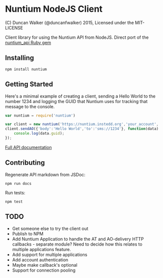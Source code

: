 Nuntium NodeJS Client
=====================
(C) Duncan Walker (@duncanfwalker) 2015, Licensed under the MIT-LICENSE

Client library for using the Nuntium API from NodeJS. Direct port of the [nuntium_api Ruby gem](https://bitbucket.org/instedd/nuntium-api-ruby/)

Installing
----------
```
npm install nuntium
```

Getting Started
---------------

Here\'s a minimal example of creating a client, sending a Hello World to the number 1234 and logging the GUID that 
Nuntium uses for tracking that message to the console.

```javascript
var nuntium = require('nuntium')

var client = new nuntium('https://nuntium.instedd.org','your_account', 'your_application', 'your_password');
client.sendAO({'body':'Hello World','to':'sms://1234'}, function(data) {
    console.log(data.guid);
});
```


[Full API documentation](docs/api-generated.md)

Contributing
------------
Regenerate API markdown from JSDoc:

```
npm run docs
```

Run tests:

```
npm test
```

TODO
----
* Get someone else to try the client out
* Publish to NPM
* Add Nuntium Application to handle the AT and AO-delivery HTTP callbacks -  separate module? Need to decide how this 
relates to multiple applications feature.
* Add support for multiple applications 
* Add account authentication
* Maybe make callback's optional
* Support for connection pooling